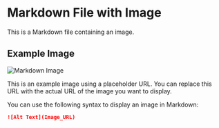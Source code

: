 # Markdown File with Image

This is a Markdown file containing an image.

## Example Image

![Markdown Image](https://img.freepik.com/free-photo/red-light-round-podium-black-background-mock-up_43614-950.jpg?w=740&t=st=1699203215~exp=1699203815~hmac=c0ce40f53e5d82bbd5255d0ad109ec41fe3dfe5589a6affac27f2b5c5a0220f9) 

This is an example image using a placeholder URL. You can replace this URL with the actual URL of the image you want to display.

You can use the following syntax to display an image in Markdown:

```markdown
![Alt Text](Image_URL)